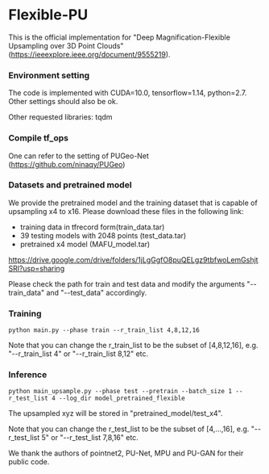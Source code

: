 # Flexible-PU
This is the official implementation for "Deep Magnification-Flexible Upsampling over 3D Point Clouds" (https://ieeexplore.ieee.org/document/9555219). 

### Environment setting
The code is implemented with CUDA=10.0, tensorflow=1.14, python=2.7. Other settings should also be ok.

Other requested libraries: tqdm

### Compile tf_ops
One can refer to the setting of PUGeo-Net (https://github.com/ninaqy/PUGeo)

### Datasets and pretrained model
We provide the pretrained model and the training dataset that is capable of upsampling x4 to x16. Please download these files in the following link:
- training data in tfrecord form(train_data.tar)
- 39 testing models with 2048 points (test_data.tar) 
- pretrained x4 model (MAFU_model.tar) 

https://drive.google.com/drive/folders/1jLgGgfO8puQELgz9tbfwoLemGshjtSRl?usp=sharing

Please check the path for train and test data and modify the arguments "--train_data" and "--test_data" accordingly.


### Training
```
python main.py --phase train --r_train_list 4,8,12,16
```
Note that you can change the r_train_list to be the subset of [4,8,12,16], e.g. "--r_train_list 4" or "--r_train_list 8,12" etc.

### Inference
```
python main_upsample.py --phase test --pretrain --batch_size 1 --r_test_list 4 --log_dir model_pretrained_flexible
```
The upsampled xyz will be stored in "pretrained_model/test_x4".

Note that you can change the r_test_list to be the subset of [4,...,16], e.g. "--r_test_list 5" or "--r_test_list 7,8,16" etc.


We thank the authors of pointnet2, PU-Net, MPU and PU-GAN for their public code. 

